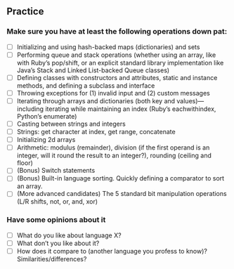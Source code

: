 ## Practice

### Make sure you have at least the following operations down pat:

- [ ] Initializing and using hash-backed maps (dictionaries) and sets
- [ ] Performing queue and stack operations (whether using an array, like with Ruby’s pop/shift, or an explicit standard library implementation like Java’s Stack and Linked List-backed Queue classes)
- [ ] Defining classes with constructors and attributes, static and instance methods, and defining a subclass and interface
- [ ] Throwing exceptions for (1) invalid input and (2) custom messages
- [ ] Iterating through arrays and dictionaries (both key and values)—including iterating while maintaining an index (Ruby’s eachwithindex, Python’s enumerate)
- [ ] Casting between strings and integers
- [ ] Strings: get character at index, get range, concatenate
- [ ] Initializing 2d arrays
- [ ] Arithmetic: modulus (remainder), division (if the first operand is an integer, will it round the result to an integer?), rounding (ceiling and floor)
- [ ] (Bonus) Switch statements
- [ ] (Bonus) Built-in language sorting. Quickly defining a comparator to sort an array.
- [ ] (More advanced candidates) The 5 standard bit manipulation operations (L/R shifts, not, or, and, xor)

### Have some opinions about it
- [ ] What do you like about language X?
- [ ] What don’t you like about it?
- [ ] How does it compare to (another language you profess to know)? Similarities/differences?